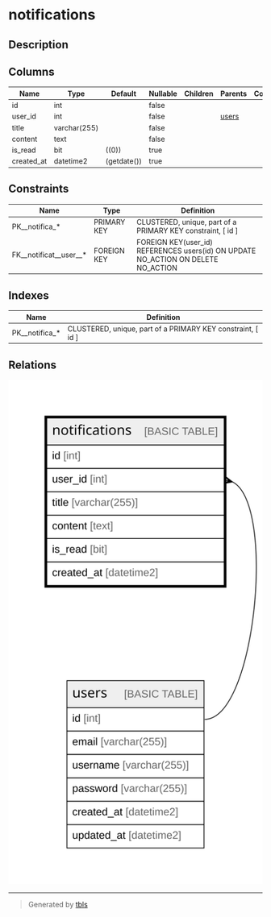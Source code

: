 # notifications

## Description

## Columns

| Name | Type | Default | Nullable | Children | Parents | Comment |
| ---- | ---- | ------- | -------- | -------- | ------- | ------- |
| id | int |  | false |  |  |  |
| user_id | int |  | false |  | [users](users.md) |  |
| title | varchar(255) |  | false |  |  |  |
| content | text |  | false |  |  |  |
| is_read | bit | ((0)) | true |  |  |  |
| created_at | datetime2 | (getdate()) | true |  |  |  |

## Constraints

| Name | Type | Definition |
| ---- | ---- | ---------- |
| PK__notifica_* | PRIMARY KEY | CLUSTERED, unique, part of a PRIMARY KEY constraint, [ id ] |
| FK__notificat__user__* | FOREIGN KEY | FOREIGN KEY(user_id) REFERENCES users(id) ON UPDATE NO_ACTION ON DELETE NO_ACTION |

## Indexes

| Name | Definition |
| ---- | ---------- |
| PK__notifica_* | CLUSTERED, unique, part of a PRIMARY KEY constraint, [ id ] |

## Relations

![er](notifications.svg)

---

> Generated by [tbls](https://github.com/k1LoW/tbls)
